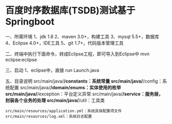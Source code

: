 # 百度时序数据库(TSDB)测试基于Springboot

一、所需环境
	1、jdk 1.8
	2、maven 3.0+，构建工具
	3、mysql 5.5+，数据库
	4、Eclipse 4.0+，IDE工具
	5、git 1.7+，代码版本管理工具

二、终端中执行下面命令，转成Eclipse工程，即可导入到Eclipse中
	mvn eclipse:eclipse
	
三、启动
	1、eclipse中，直接 run Launch.java
	
五、目录说明
	src/main/java/**/constants：系统常量
	src/main/java/**/config：系统配置
	src/main/java/**/domain/enums：实体使用的枚举
	src/main/java/**/exception：平台定义异常
	src/main/java/**/service：服务层，封装各个业务的处理
	src/main/java/**/util：工具类
	
	src/main/resources/application.yml：系统具体配置项文件
	src/main/resources/log.xml：系统日志配置